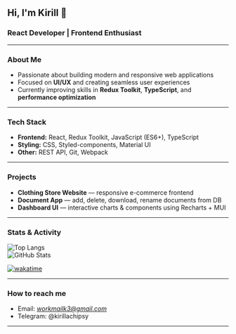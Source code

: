 ## Hi, I'm Kirill 👋

### React Developer | Frontend Enthusiast  

---

### About Me
- Passionate about building modern and responsive web applications  
- Focused on **UI/UX** and creating seamless user experiences  
- Currently improving skills in **Redux Toolkit**, **TypeScript**, and **performance optimization**  

---

### Tech Stack
- **Frontend:** React, Redux Toolkit, JavaScript (ES6+), TypeScript  
- **Styling:** CSS, Styled-components, Material UI  
- **Other:** REST API, Git, Webpack  

---

### Projects
- **Clothing Store Website** — responsive e-commerce frontend  
- **Document App** — add, delete, download, rename documents from DB 
- **Dashboard UI** — interactive charts & components using Recharts + MUI  

---

### Stats & Activity
![Top Langs](https://github-readme-stats.vercel.app/api/top-langs/?username=kirillaowens&layout=compact&theme=tokyonight)  
![GitHub Stats](https://github-readme-stats.vercel.app/api?username=kirillaowens&show_icons=true&theme=tokyonight)  

[![wakatime](https://wakatime.com/badge/user/1edd7940-aa59-4ec8-8912-6cdd29b48875.svg)](https://wakatime.com/@1edd7940-aa59-4ec8-8912-6cdd29b48875)


---

### How to reach me
- Email: *workmailk3@gmail.com*
- Telegram: @kirillachipsy

---
